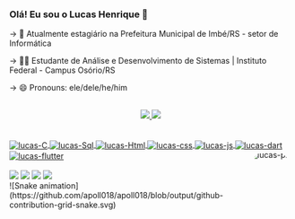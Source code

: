 ### Olá! Eu sou o Lucas Henrique 👋

<!--
**apoll018/apoll018** is a ✨ _special_ ✨ repository because its `README.md` (this file) appears on your GitHub profile.

Here are some ideas to get you started:
-->

-> 💼 Atualmente estagiário na Prefeitura Municipal de Imbé/RS - setor de Informática

-> 👨‍💻  Estudante de Análise e Desenvolvimento de Sistemas | Instituto Federal - Campus Osório/RS

-> 😄 Pronouns: ele/dele/he/him

<div align="center">
  <br>
  <a href="https://github.com/apoll018">
  <img height="180em" src="https://github-readme-stats.vercel.app/api?username=apoll018&show_icons=true&theme=dark&include_all_commits=true&count_private=true"/>
  <img height="180em" src="https://github-readme-stats.vercel.app/api/top-langs/?username=apoll018&layout=compact&langs_count=7&theme=dark"/>
</div>
  
<div style="display: inline_block"><br>
  <br>
  <img align="center" alt="lucas-C" height="30" width="40" src="https://cdn.jsdelivr.net/gh/devicons/devicon/icons/c/c-original.svg">
  <img align="center" alt="lucas-Sql" height="30" width="40" src="https://cdn.jsdelivr.net/gh/devicons/devicon/icons/mysql/mysql-original.svg">
  <img align="center" alt="lucas-Html" height="30" width="40" src="https://cdn.jsdelivr.net/gh/devicons/devicon/icons/html5/html5-plain.svg">
  <img align="center" alt="lucas-css" height="30" width="40" src="https://cdn.jsdelivr.net/gh/devicons/devicon/icons/css3/css3-plain.svg">
  <img align="center" alt="lucas-js" height="30" width="40" src="https://cdn.jsdelivr.net/gh/devicons/devicon/icons/javascript/javascript-plain.svg">
  <img align="center" alt="lucas-dart" height="30" width="40" src="https://cdn.jsdelivr.net/gh/devicons/devicon/icons/dart/dart-original.svg">
  <img align="center" alt="lucas-flutter" height="30" width="40" src="https://cdn.jsdelivr.net/gh/devicons/devicon/icons/flutter/flutter-original.svg"> 
  <img align="right" alt="lucas-pic" height="150" style="border-radius:50px;" src="https://img.cartoongoodies.com/wp-content/uploads/2019/11/Steven-Universe-waving.gif">
</div>
 
 <div>
   <br>
   <a href="mailto:lucastecmedeiros@gmail.com" target="_blank"><img src="https://img.shields.io/badge/Gmail-D14836?style=for-the-badge&logo=gmail&logoColor=white" target="_blank"></a> 
 <a href="https://www.linkedin.com/in/lucas-henrique-da-silva-medeiros-%F0%9F%8F%B3%EF%B8%8F%E2%80%8D%F0%9F%8C%88%E2%9D%A4%EF%B8%8F-792728233/" target="_blank"><img src="https://img.shields.io/badge/LinkedIn-0077B5?style=for-the-badge&logo=linkedin&logoColor=white" target="_blank"></a>  
 <a href="https://www.instagram.com/lucashsmedeiros/" target="_blank"><img src="https://img.shields.io/badge/Instagram-E4405F?style=for-the-badge&logo=instagram&logoColor=white" target="_blank"></a>
  <a href="https://www.facebook.com/profile.php?id=100022168234036" target="_blank"><img src="https://img.shields.io/badge/Instagram-E4405F?style=for-the-badge&logo=instagram&logoColor=white" target="_blank"></a>
   
 </div>
  ![Snake animation](https://github.com/apoll018/apoll018/blob/output/github-contribution-grid-snake.svg)
 
  
